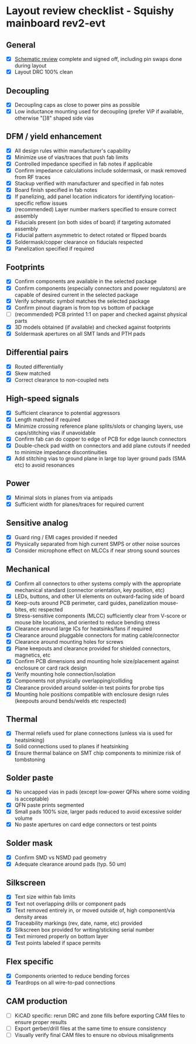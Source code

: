 # Layout review checklist - Squishy mainboard rev2-evt

## General

- [x] [Schematic review](schematic-checklist.md) complete and signed off, including pin swaps done during layout
- [x] Layout DRC 100% clean

## Decoupling

- [x] Decoupling caps as close to power pins as possible
- [x] Low inductance mounting used for decoupling (prefer ViP if available, otherwise "[]8" shaped side vias

## DFM / yield enhancement

- [x] All design rules within manufacturer's capability
- [x] Minimize use of vias/traces that push fab limits
- [x] Controlled impedance specified in fab notes if applicable
- [x] Confirm impedance calculations include soldermask, or mask removed from RF traces
- [x] Stackup verified with manufacturer and specified in fab notes
- [x] Board finish specified in fab notes
- [x] If panelizing, add panel location indicators for identifying location-specific reflow issues
- [x] (recommended) Layer number markers specified to ensure correct assembly
- [x] Fiducials present (on both sides of board) if targeting automated assembly
- [x] Fiducial pattern asymmetric to detect rotated or flipped boards
- [x] Soldermask/copper clearance on fiducials respected
- [x] Panelization specified if required

## Footprints

- [x] Confirm components are available in the selected package
- [x] Confirm components (especially connectors and power regulators) are capable of desired current in the selected package
- [x] Verify schematic symbol matches the selected package
- [x] Confirm pinout diagram is from top vs bottom of package
- [ ] (recommended) PCB printed 1:1 on paper and checked against physical parts
- [x] 3D models obtained (if available) and checked against footprints
- [x] Soldermask apertures on all SMT lands and PTH pads

## Differential pairs

- [x] Routed differentially
- [x] Skew matched
- [x] Correct clearance to non-coupled nets

## High-speed signals

- [x] Sufficient clearance to potential aggressors
- [x] Length matched if required
- [x] Minimize crossing reference plane splits/slots or changing layers, use caps/stitching vias if unavoidable
- [x] Confirm fab can do copper to edge of PCB for edge launch connectors
- [x] Double-check pad width on connectors and add plane cutouts if needed to minimize impedance discontinuities
- [x] Add stitching vias to ground plane in large top layer ground pads (SMA etc) to avoid resonances

## Power

- [x] Minimal slots in planes from via antipads
- [x] Sufficient width for planes/traces for required current

## Sensitive analog

- [x] Guard ring / EMI cages provided if needed
- [x] Physically separated from high current SMPS or other noise sources
- [x] Consider microphone effect on MLCCs if near strong sound sources

## Mechanical

- [x] Confirm all connectors to other systems comply with the appropriate mechanical standard (connector orientation, key position, etc)
- [x] LEDs, buttons, and other UI elements on outward-facing side of board
- [x] Keep-outs around PCB perimeter, card guides, panelization mouse-bites, etc respected
- [x] Stress-sensitive components (MLCC) sufficiently clear from V-score or mouse bite locations, and oriented to reduce
bending stress
- [x] Clearance around large ICs for heatsinks/fans if required
- [x] Clearance around pluggable connectors for mating cable/connector
- [x] Clearance around mounting holes for screws
- [x] Plane keepouts and clearance provided for shielded connectors, magnetics, etc
- [x] Confirm PCB dimensions and mounting hole size/placement against enclosure or card rack design
- [x] Verify mounting hole connection/isolation
- [x] Components not physically overlapping/colliding
- [x] Clearance provided around solder-in test points for probe tips
- [x] Mounting hole positions compatible with enclosure design rules (keepouts around bends/welds etc respected)

## Thermal

- [x] Thermal reliefs used for plane connections (unless via is used for heatsinking)
- [x] Solid connections used to planes if heatsinking
- [x] Ensure thermal balance on SMT chip components to minimize risk of tombstoning

## Solder paste

- [x] No uncapped vias in pads (except low-power QFNs where some voiding is acceptable)
- [x] QFN paste prints segmented
- [x] Small pads 100% size, larger pads reduced to avoid excessive solder volume
- [x] No paste apertures on card edge connectors or test points

## Solder mask

- [x] Confirm SMD vs NSMD pad geometry
- [x] Adequate clearance around pads (typ. 50 um)

## Silkscreen

- [x] Text size within fab limits
- [x] Text not overlapping drills or component pads
- [x] Text removed entirely in, or moved outside of, high component/via density areas
- [x] Traceability markings (rev, date, name, etc) provided
- [x] Silkscreen box provided for writing/sticking serial number
- [x] Text mirrored properly on bottom layer
- [x] Test points labeled if space permits

## Flex specific

- [x] Components oriented to reduce bending forces
- [x] Teardrops on all wire-to-pad connections

## CAM production

- [ ] KiCAD specific: rerun DRC and zone fills before exporting CAM files to ensure proper results
- [ ] Export gerber/drill files at the same time to ensure consistency
- [ ] Visually verify final CAM files to ensure no obvious misalignments
